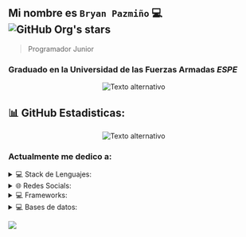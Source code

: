 ## Mi nombre es `Bryan Pazmiño` 💻 ![GitHub Org's stars](https://img.shields.io/github/stars/camilafernanda?style=social)
> Programador Junior 

### Graduado en la __Universidad de las Fuerzas Armadas__ _ESPE_
<p align="center">
  <img src="https://www.espe.edu.ec/wp-content/uploads/2018/11/espe.png" alt="Texto alternativo">
</p>


## 📊 GitHub Estadisticas:
<p align="center">
  <img src="https://github-readme-stats.vercel.app/api?username=BryanPazminoG&theme=dark&hide_border=false&include_all_commits=true&count_private=true" alt="Texto alternativo">
</p>


### Actualmente me dedico a:

<details><summary>💻 Stack de Lenguajes:</summary>
  
  * ![Python](https://img.shields.io/badge/python-3670A0?style=for-the-badge&logo=python&logoColor=ffdd54)
  * ![Java](https://img.shields.io/badge/java-%23ED8B00.svg?style=for-the-badge&logo=openjdk&logoColor=white)
  * ![PHP](https://img.shields.io/badge/php-%23777BB4.svg?style=for-the-badge&logo=php&logoColor=white)
  * ![JavaScript](https://img.shields.io/badge/javascript-%23323330.svg?style=for-the-badge&logo=javascript&logoColor=%23F7DF1E)
</details>

<details><summary>🌐 Redes Socials:</summary>
  
  * [![Facebook](https://img.shields.io/badge/Facebook-%231877F2.svg?logo=Facebook&logoColor=white)](https://facebook.com/https://www.facebook.com/bpbryaleex98) 
</details>

<details><summary>💻 Frameworks:</summary>
  
  * ![Angular](https://img.shields.io/badge/angular-%23DD0031.svg?style=for-the-badge&logo=angular&logoColor=white)
  * ![Bootstrap](https://img.shields.io/badge/bootstrap-%238511FA.svg?style=for-the-badge&logo=bootstrap&logoColor=white)
  * ![Spring](https://img.shields.io/badge/spring-%236DB33F.svg?style=for-the-badge&logo=spring&logoColor=white) 
</details>

<details><summary>💻 Bases de datos:</summary>
  
  * ![Postgres](https://img.shields.io/badge/postgres-%23316192.svg?style=for-the-badge&logo=postgresql&logoColor=white)
  *  ![MySQL](https://img.shields.io/badge/mysql-%2300000f.svg?style=for-the-badge&logo=mysql&logoColor=white) 
  * ![MongoDB](https://img.shields.io/badge/MongoDB-%234ea94b.svg?style=for-the-badge&logo=mongodb&logoColor=white)
</details>


[![](https://visitcount.itsvg.in/api?id=BryanPazminoG&icon=0&color=0)](https://visitcount.itsvg.in)

